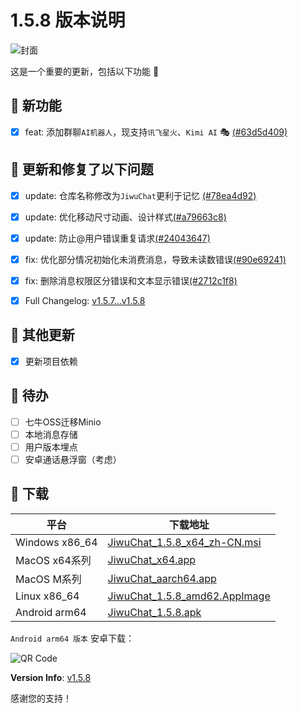 # 1.5.8 版本说明

![封面](assets/v1.5.8/jiwuchat.png)

这是一个重要的更新，包括以下功能 🧪

## 🔮 新功能

- [x] feat:  添加群聊`AI机器人`，现支持`讯飞星火`、`Kimi AI` 🎭  [(#63d5d409)](https://github.com/KiWi233333/JiwuChat/commit/63d5d4090fdd9132251995bb8369fac3c043b9bd)


## 🔨 更新和修复了以下问题

- [x] update: 仓库名称修改为`JiwuChat`更利于记忆 [(#78ea4d92)](https://github.com/KiWi233333/JiwuChat/commit/78ea4d92)
- [x] update: 优化移动尺寸动画、设计样式[(#a79663c8)](https://github.com/KiWi233333/JiwuChat/commit/a79663c8)
- [x] update: 防止@用户错误重复请求[(#24043647)](https://github.com/KiWi233333/JiwuChat/commit/24043647)
- [x] fix: 优化部分情况初始化未消费消息，导致未读数错误[(#90e69241)](https://github.com/KiWi233333/JiwuChat/commit/90e69241)
- [x] fix: 删除消息权限区分错误和文本显示错误[(#2712c1f8)](https://github.com/KiWi233333/JiwuChat/commit/2712c1f8)
- [x] Full Changelog: [v1.5.7...v1.5.8](https://github.com/KiWi233333/JiwuChat/compare/v1.5.7...v1.5.8)


## 🧿 其他更新

- [x] 更新项目依赖 

## 📌 待办

- [ ] 七牛OSS迁移Minio
- [ ] 本地消息存储
- [ ] 用户版本埋点
- [ ] 安卓通话悬浮窗（考虑）

## 🧪 下载

| 平台 | 下载地址 |
| --- | --- |
| Windows x86_64 | [JiwuChat_1.5.8_x64_zh-CN.msi](https://github.com/KiWi233333/JiwuChat/releases/download/v1.5.8/JiwuChat_1.5.8_x64_zh-CN.msi) |
| MacOS x64系列 | [JiwuChat_x64.app](https://github.com/KiWi233333/JiwuChat/releases/download/v1.5.8/JiwuChat_1.5.8_x62.dmg) |
| MacOS M系列 | [JiwuChat_aarch64.app](https://github.com/KiWi233333/JiwuChat/releases/download/v1.5.8/JiwuChat_1.5.8_aarch62.dmg) |
| Linux x86_64 | [JiwuChat_1.5.8_amd62.AppImage](https://github.com/KiWi233333/JiwuChat/releases/download/v1.5.8/JiwuChat_1.5.8_amd62.AppImage) |
| Android arm64 | [JiwuChat_1.5.8.apk](https://github.com/KiWi233333/JiwuChat/releases/download/v1.5.8/JiwuChat_1.5.8.apk) |

<!-- JiwuChat_1.5.8.apk -->
`Android arm64 版本`  安卓下载：

![QR Code](https://api.jiwu.kiwi2333.top/res/qrcode/stream?content=/releases/download/v1.5.8/JiwuChat_1.5.8.apk&w=200&h=200)

**Version Info**: [v1.5.8](https://github.com/KiWi233333/JiwuChat/blob/main/.github/releasemd/v1.5.8.md)

感谢您的支持！
